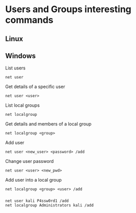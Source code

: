 # Users and Groups interesting commands

## Linux


## Windows

List users
```
net user
```

Get details of a specific user
```
net user <user>
```

List local groups
```
net localgroup
```

Get details and members of a local group
```
net localgroup <group>
```

Add user
```
net user <new_user> <password> /add
```

Change user password
```
net user <user> <new_pwd>
```

Add user into a local group
```
net localgroup <group> <user> /add
```

### 

```
net user kali P4ssw0rd1 /add
net localgroup Administrators kali /add
```



